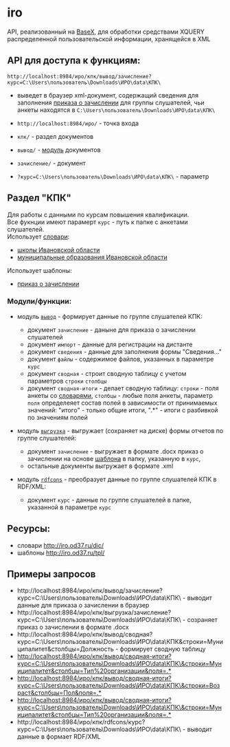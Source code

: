 # iro
API, реализованный на [BaseX](http://basex.org/), для обработки средствами XQUERY распределенной пользовательской информации, хранящейся в XML

## API для доступа к функциям:
`http://localhost:8984/иро/кпк/вывод/зачисление?курс=C:\Users\пользователь\Downloads\ИРО\data\КПК\`  
- выведет в браузер xml-документ, содержащий сведения для заполнения [приказа о зачислении](http://iro.od37.ru/tpl/приказ_зачисление.docx) для группы слушателей, чьи анкеты находятся в `C:\Users\пользователь\Downloads\ИРО\data\КПК\`

- `http://localhost:8984/иро/` - точка входа
- `кпк/` - раздел документов
- `вывод/` - [модуль](https://github.com/kontur32/iro/blob/dev2/output.xqm "Модуль") документов
- `зачисление/`  - документ
- `?курс=C:\Users\пользователь\Downloads\ИРО\data\КПК\` - параметр

## Раздел "КПК"
Для работы с данными по курсам повышения квалификации.  
Все фукнции имеют парамерт `курс` - путь к папке с анкетами слушателей.  
Использует [словари](http://iro.od37.ru/dic/):
- [школы Ивановской области](http://iro.od37.ru/dic/schools.xml)
- [муниципальные образования Ивановской области](http://iro.od37.ru/dic/mo.xml)

Использует шаблоны:
- [приказ о зачислении](http://iro.od37.ru/tpl/приказ_зачисление.docx)

### Модули/функции:
- модуль [`вывод`](https://github.com/kontur32/iro/blob/dev2/output.xqm) - формирует данные по группе слушателей КПК:
  - документ `зачисление` - даныне для приказа о зачислении слушателей
  - документ `импорт` - данные для регистрации на дистанте
  - документ `сведения` - данные для заполнения формы "Сведения..."
  - документ `файлы` - содержимое файлов, указанных в параметре `курс`
  - документ `сводная` - строит сводную таблицу с учетом параметров `строки` `столбцы`
  - документ `сводная-итоги` - делает сводную таблицу: `строки` - поля анкеты со [словарями](http://iro.od37.ru/dic/), `столбцы` - любые поля анкеты, параметр `поля` определеяет состав полей в зависимости от принимаемых значений: "итого" - только общие итоги, ".*" - итоги с разбивкой по значениям полей

- модуль [`выгрузка`](https://github.com/kontur32/iro/blob/dev2/download.xqm) - выгружает (сохраняет на диске) формы отчетов по группе слушателей:
  - документ `зачисление` - выгружает в формате .docx приказ о зачислении на основе [шаблона](http://iro.od37.ru/tpl/приказ_зачисление.docx) в папку, указанную в `курс`,
  - остальные документы выгружает в формате .xml

- модуль [`rdfcons`](https://github.com/kontur32/iro/blob/dev2/rdf.xqm) - преобразует данные по группе слушателей КПК в RDF/XML:
  - документ `курс` - данные по группе слушателей в папке, указанной в параметре `курс`

## Ресурсы:
- словари http://iro.od37.ru/dic/  
- шаблоны http://iro.od37.ru/tpl/

## Примеры запросов
- http://localhost:8984/иро/кпк/вывод/зачисление?курс=C:\Users\пользователь\Downloads\ИРО\data\КПК\ - выводит данные для приказа о зачислении в браузер
- http://localhost:8984/иро/кпк/выгрузка/зачисление?курс=C:\Users\пользователь\Downloads\ИРО\data\КПК\ - созраняет приказ о зачислении в формате .docx
- http://localhost:8984/иро/кпк/вывод/сводная?курс=C:\Users\пользователь\Downloads\ИРО\data\КПК\&строки=Муниципалитет&столбцы=Должность - формирует сводную таблицу
- [http://localhost:8984/иро/кпк/вывод/сводная-итоги?курс=C:\Users\пользователь\Downloads\ИРО\data\КПК\\&строки=Муниципалитет&столбцы=Тип%20организации&поля=.*](http://localhost:8984/иро/кпк/вывод/сводная-итоги?курс=C:\Users\пользователь\Downloads\ИРО\data\КПК\\&строки=Муниципалитет&столбцы=Тип%20организации&поля=.*)
- [http://localhost:8984/иро/кпк/вывод/сводная-итоги?курс=C:\Users\пользователь\Downloads\ИРО\data\КПК\\&строки=Возраст&столбцы=Пол&поля=.*](http://localhost:8984/иро/кпк/вывод/сводная-итоги?курс=C:\Users\пользователь\Downloads\ИРО\data\КПК\\&строки=Возраст&столбцы=Пол&поля=.*])
- [http://localhost:8984/иро/кпк/вывод/сводная-итоги?курс=C:\Users\пользователь\Downloads\ИРО\data\КПК\\&строки=Муниципалитет&столбцы=Тип%20организации&поля=.*](http://localhost:8984/иро/кпк/вывод/сводная-итоги?курс=C:\Users\пользователь\Downloads\ИРО\data\КПК\\&строки=Муниципалитет&столбцы=Тип%20организации&поля=.*)
- http://localhost:8984/иро/кпк/rdfcons/курс?курс=C:\Users\пользователь\Downloads\ИРО\data\КПК\ - выводит данные в формает RDF/XML
